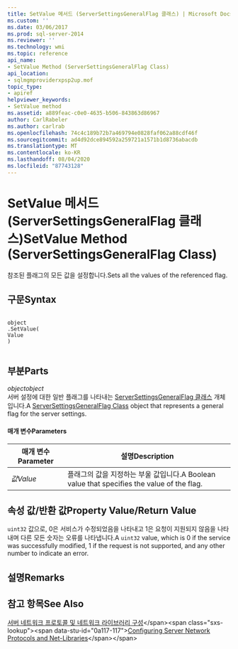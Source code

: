 ```yaml
---
title: SetValue 메서드 (ServerSettingsGeneralFlag 클래스) | Microsoft Docs
ms.custom: ''
ms.date: 03/06/2017
ms.prod: sql-server-2014
ms.reviewer: ''
ms.technology: wmi
ms.topic: reference
api_name:
- SetValue Method (ServerSettingsGeneralFlag Class)
api_location:
- sqlmgmproviderxpsp2up.mof
topic_type:
- apiref
helpviewer_keywords:
- SetValue method
ms.assetid: a889feac-c0e0-4635-b506-843863d86967
author: CarlRabeler
ms.author: carlrab
ms.openlocfilehash: 74c4c189b72b7a469794e0828faf062a88cdf46f
ms.sourcegitcommit: ad4d92dce894592a259721a1571b1d8736abacdb
ms.translationtype: MT
ms.contentlocale: ko-KR
ms.lasthandoff: 08/04/2020
ms.locfileid: "87743128"
---
```

# <a name="setvalue-method-serversettingsgeneralflag-class"></a><span data-ttu-id="0a117-102">SetValue 메서드(ServerSettingsGeneralFlag 클래스)</span><span class="sxs-lookup"><span data-stu-id="0a117-102">SetValue Method (ServerSettingsGeneralFlag Class)</span></span>
  <span data-ttu-id="0a117-103">참조된 플래그의 모든 값을 설정합니다.</span><span class="sxs-lookup"><span data-stu-id="0a117-103">Sets all the values of the referenced flag.</span></span>  
  
## <a name="syntax"></a><span data-ttu-id="0a117-104">구문</span><span class="sxs-lookup"><span data-stu-id="0a117-104">Syntax</span></span>  
  
```  
  
object  
.SetValue(  
Value  
)  
  
```  
  
## <a name="parts"></a><span data-ttu-id="0a117-105">부분</span><span class="sxs-lookup"><span data-stu-id="0a117-105">Parts</span></span>  
 <span data-ttu-id="0a117-106">*object*</span><span class="sxs-lookup"><span data-stu-id="0a117-106">*object*</span></span>  
 <span data-ttu-id="0a117-107">서버 설정에 대한 일반 플래그를 나타내는 [ServerSettingsGeneralFlag 클래스](serversettingsgeneralflag-class.md) 개체입니다.</span><span class="sxs-lookup"><span data-stu-id="0a117-107">A [ServerSettingsGeneralFlag Class](serversettingsgeneralflag-class.md) object that represents a general flag for the server settings.</span></span>  
  
#### <a name="parameters"></a><span data-ttu-id="0a117-108">매개 변수</span><span class="sxs-lookup"><span data-stu-id="0a117-108">Parameters</span></span>  
  
|<span data-ttu-id="0a117-109">매개 변수</span><span class="sxs-lookup"><span data-stu-id="0a117-109">Parameter</span></span>|<span data-ttu-id="0a117-110">설명</span><span class="sxs-lookup"><span data-stu-id="0a117-110">Description</span></span>|  
|---------------|-----------------|  
|<span data-ttu-id="0a117-111">*값*</span><span class="sxs-lookup"><span data-stu-id="0a117-111">*Value*</span></span>|<span data-ttu-id="0a117-112">플래그의 값을 지정하는 부울 값입니다.</span><span class="sxs-lookup"><span data-stu-id="0a117-112">A Boolean value that specifies the value of the flag.</span></span>|  
  
## <a name="property-valuereturn-value"></a><span data-ttu-id="0a117-113">속성 값/반환 값</span><span class="sxs-lookup"><span data-stu-id="0a117-113">Property Value/Return Value</span></span>  
 <span data-ttu-id="0a117-114">`uint32` 값으로, 0은 서비스가 수정되었음을 나타내고 1은 요청이 지원되지 않음을 나타내며 다른 모든 숫자는 오류를 나타냅니다.</span><span class="sxs-lookup"><span data-stu-id="0a117-114">A `uint32` value, which is 0 if the service was successfully modified, 1 if the request is not supported, and any other number to indicate an error.</span></span>  
  
## <a name="remarks"></a><span data-ttu-id="0a117-115">설명</span><span class="sxs-lookup"><span data-stu-id="0a117-115">Remarks</span></span>  
  
## <a name="see-also"></a><span data-ttu-id="0a117-116">참고 항목</span><span class="sxs-lookup"><span data-stu-id="0a117-116">See Also</span></span>  
 <span data-ttu-id="0a117-117">[서버 네트워크 프로토콜 및 네트워크 라이브러리 구성](https://msdn.microsoft.com/library/ms177485\(v=sql.100\).aspx)</span><span class="sxs-lookup"><span data-stu-id="0a117-117">[Configuring Server Network Protocols and Net-Libraries](https://msdn.microsoft.com/library/ms177485\(v=sql.100\).aspx)</span></span>  
  
  
